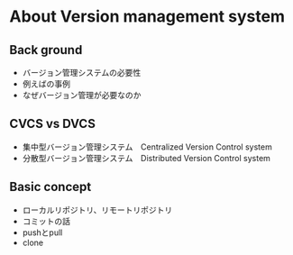 # About Version management system

## Back ground

- バージョン管理システムの必要性
- 例えばの事例
- なぜバージョン管理が必要なのか

## CVCS vs DVCS

- 集中型バージョン管理システム　Centralized Version Control system
- 分散型バージョン管理システム　Distributed Version Control system

## Basic concept

- ローカルリポジトリ、リモートリポジトリ
- コミットの話
- pushとpull
- clone

